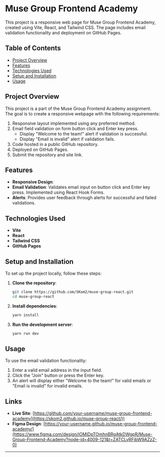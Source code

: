 # Muse Group Frontend Academy

This project is a responsive web page for Muse Group Frontend Academy, created using Vite, React, and Tailwind CSS. The page includes email validation functionality and deployment on GitHub Pages.

## Table of Contents

- [Project Overview](#project-overview)
- [Features](#features)
- [Technologies Used](#technologies-used)
- [Setup and Installation](#setup-and-installation)
- [Usage](#usage)

## Project Overview

This project is a part of the Muse Group Frontend Academy assignment. The goal is to create a responsive webpage with the following requirements:

1. Responsive layout implemented using any preferred method.
2. Email field validation on form button click and Enter key press.
   - Display "Welcome to the team!" alert if validation is successful.
   - Display "Email is invalid" alert if validation fails.
3. Code hosted in a public GitHub repository.
4. Deployed on GitHub Pages.
5. Submit the repository and site link.

## Features

- **Responsive Design**:
- **Email Validation**: Validates email input on button click and Enter key press. Implemented using React Hook Forms.
- **Alerts**: Provides user feedback through alerts for successful and failed validations.

## Technologies Used

- **Vite**
- **React**
- **Tailwind CSS**
- **GitHub Pages**

## Setup and Installation

To set up the project locally, follow these steps:

1. **Clone the repository**:
    ```bash
    git clone https://github.com/SKom2/muse-group-react.git
    cd muse-group-react
    ```

2. **Install dependencies**:
    ```bash
    yarn install
    ```

3. **Run the development server**:
    ```bash
    yarn run dev
    ```


## Usage

To use the email validation functionality:

1. Enter a valid email address in the input field.
2. Click the "Join" button or press the Enter key.
3. An alert will display either "Welcome to the team!" for valid emails or "Email is invalid" for invalid emails.

## Links

- **Live Site**: [https://github.com/your-username/muse-group-frontend-academy](https://skom2.github.io/muse-group-react/))
- **Figma Design**: [https://your-username.github.io/muse-group-frontend-academy/](https://www.figma.com/design/iOMiDpTOmhnBRgAtkDWgpR/Muse-Group-Frontend-Academy?node-id=4009-121&t=ZATCLyRFibW9AZzZ-0)

---


